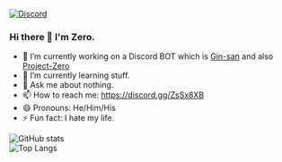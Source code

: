 [![Discord](https://discord.c99.nl/widget/theme-2/211774244294623243.png)](https://discord.gg/ZsSx8XB)

### Hi there 👋 I'm Zero.

- 🔭 I’m currently working on a Discord BOT which is [Gin-san](https://discord.com/oauth2/authorize?client_id=524873335864033290&permissions=1278602311&redirect_uri=https://discord.com/oauth2/authorize%3Fclient_id%3D524873335864033290%26permissions%3D8%26redirect_uri%3Dhttps%253A%252F%252Fdiscord.com%252Fapi%252Foauth2%252Fauthorize%253Fclient_id%253D5248733358&scope=bot) and also [Project-Zero](https://github.com/Zeroo000/Project-Zero)
- 🌱 I’m currently learning stuff.
- 💬 Ask me about nothing.
- 📫 How to reach me: https://discord.gg/ZsSx8XB
- 😄 Pronouns: He/Him/His
- ⚡ Fun fact: I hate my life.

![GitHub stats](https://github-readme-stats.vercel.app/api?username=Zeroo000&show_icons=true&count_private=true)  
![Top Langs](https://github-readme-stats.vercel.app/api/top-langs/?username=Zeroo000)
